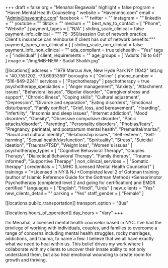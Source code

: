 +++
draft = false
org = "Menahal Begawala"
highlight = false
program = "Haven Mental Health Counseling "
website = "Havenmhc.com"
email = "Admin@havenmhc.com"
facebook = ""
twitter = ""
instagram = ""
linkedin = ""
youtube = ""
tiktok = ""
medium = ""
best_way_to_contact = [ "Phone", "Website" ]
payment_types = [ "N/A" ]
sliding_scale_clinical = false
payment_info_clinical = """
$75-$350/session
Out of network practice. Client's insurance can reimburse if client has out of network benefits."""
payment_types_non_clinical = [ ]
sliding_scale_non_clinical = false
payment_info_non_clinical = ""
ada_compliant = true
telehealth = "Yes"
tags = [ "individual" ]
client_requirements = ""
age_groups = [ "Adults (19 to 64)" ]
image = "/img/MB-NEW - Sadaf Shaikh.jpg"

[[locations]]
address = "1979 Marcus Ave, New Hyde Park NY 11042"
latLng = "40.7551202, -73.6935359"
boroughs = [ "Online" ]
phone_number = "516-849-2241"
services = [ "Psychotherapy" ]
psychotherapy = true
psychotherapy_specialties = [
  "Anger management",
  "Anxiety",
  "Attachment issues",
  "Behavioral issues",
  "Bipolar disorder",
  "Caregiver stress and support",
  "Chronic illness",
  "Coping skills",
  "Cultural adjustment",
  "Depression",
  "Divorce and separation",
  "Eating disorders",
  "Emotional disturbance",
  "Family conflict",
  "Grief, loss, and bereavement",
  "Hoarding",
  "Infertility",
  "Insomnia and sleep issues",
  "Internet addiction",
  "Mood disorders",
  "Obesity",
  "Obsessive compulsive disorder",
  "Panic attacks/disorder",
  "Parenting",
  "Personality disorders",
  "Phobias/fears",
  "Pregnancy, perinatal, and postpartum mental health",
  "Premarital/marital",
  "Racial and cultural identity",
  "Relationship issues",
  "Self-esteem",
  "Self-harming",
  "Sexual health/dysfunction",
  "Spirituality",
  "Stress",
  "Suicidal ideation",
  "Trauma/PTSD",
  "Weight loss",
  "Women's issues"
]
psychotherapy_types = [
  "Cognitive Behavioral Therapy",
  "Couples Therapy",
  "Dialectical Behavioral Therapy",
  "Family therapy",
  "Trauma-informed",
  "Supportive Therapy"
]
non_clinical_services = [ "Somatic therapy" ]
credentials = [ "LMHC (Licensed Mental Health Counselor)" ]
trainings = "*Licensed in NY & NJ  *Completed level 2 of Gottman training (author of Islamic Reference Guide for the Gottman Method)  *Sensorimotor Psychotherapy (completed level 2 and going for certification) and EMDR certified "
languages = [ "English", "Hindi", "Urdu" ]
new_clients = "Yes"
new_clients_detail = ""
parking = "Yes"
staff_gender = [ "Female" ]

  [[locations.public_transportation]]
  transport_option = "Bus"

  [[locations.hours_of_operation]]
  day_hours = "Vary"
+++

I’m Menahal, a licensed mental health counselor based in NYC. I’ve had the privilege of working with individuals, couples, and families to overcome a range of concerns including mental health struggles, rocky marriages, addictions, and trauma, to name a few. I believe that we all have exactly what we need to heal within us. This belief drives my work where I collaborate with my clients to uncover their innate ability to not only understand them, but also heal emotional wounding to create room for growth and thriving.
